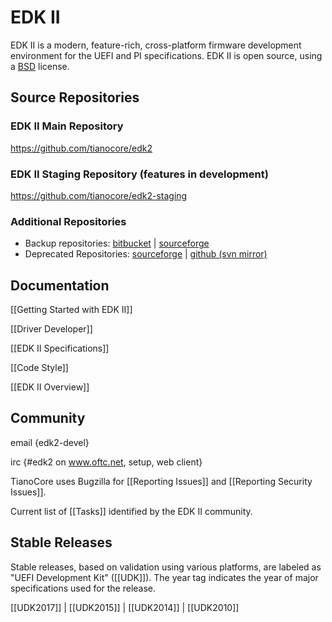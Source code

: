 # EDK II

EDK II is a modern, feature-rich, cross-platform firmware development environment for the UEFI and PI specifications. EDK II is open source, using a [BSD](http://www.opensource.org/licenses/bsd-license.php) license.

## Source Repositories

### EDK II Main Repository

<https://github.com/tianocore/edk2>

### EDK II Staging Repository (features in development)

<https://github.com/tianocore/edk2-staging>

### Additional Repositories

* Backup repositories: [bitbucket](https://bitbucket.org/tianocore/edk2) | [sourceforge](https://sourceforge.net/p/tianocore/edk2)
* Deprecated Repositories: [sourceforge](https://svn.code.sf.net/p/edk2/code/trunk/edk2) | [github (svn mirror)](https://github.com/tianocore/edk2/trunk)

## Documentation

[[Getting Started with EDK II]]

[[Driver Developer]]

[[EDK II Specifications]]

[[Code Style]]

[[EDK II Overview]]

## Community

email {edk2-devel}

irc {#edk2 on www.oftc.net, setup, web client}

TianoCore uses Bugzilla for [[Reporting Issues]] and [[Reporting Security Issues]].

Current list of [[Tasks]] identified by the EDK II community.

## Stable Releases

Stable releases, based on validation using various platforms, are labeled as "UEFI Development Kit" ([[UDK]]). The year tag indicates the year of major specifications used for the release.

[[UDK2017]] | [[UDK2015]] | [[UDK2014]] | [[UDK2010]]

